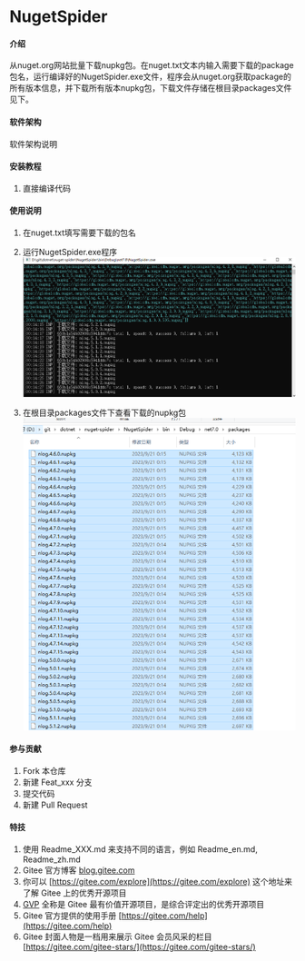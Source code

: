 # NugetSpider

#### 介绍
从nuget.org网站批量下载nupkg包。在nuget.txt文本内输入需要下载的package包名，运行编译好的NugetSpider.exe文件，程序会从nuget.org获取package的所有版本信息，并下载所有版本nupkg包，下载文件存储在根目录packages文件见下。

#### 软件架构
软件架构说明


#### 安装教程

1.  直接编译代码

#### 使用说明

1. 在nuget.txt填写需要下载的包名

2. 运行NugetSpider.exe程序
    ![输入图片说明](images/nuget-1.png)

3. 在根目录packages文件下查看下载的nupkg包
    ![输入图片说明](images/nuget-2.png)

#### 参与贡献

1.  Fork 本仓库
2.  新建 Feat_xxx 分支
3.  提交代码
4.  新建 Pull Request


#### 特技

1.  使用 Readme\_XXX.md 来支持不同的语言，例如 Readme\_en.md, Readme\_zh.md
2.  Gitee 官方博客 [blog.gitee.com](https://blog.gitee.com)
3.  你可以 [https://gitee.com/explore](https://gitee.com/explore) 这个地址来了解 Gitee 上的优秀开源项目
4.  [GVP](https://gitee.com/gvp) 全称是 Gitee 最有价值开源项目，是综合评定出的优秀开源项目
5.  Gitee 官方提供的使用手册 [https://gitee.com/help](https://gitee.com/help)
6.  Gitee 封面人物是一档用来展示 Gitee 会员风采的栏目 [https://gitee.com/gitee-stars/](https://gitee.com/gitee-stars/)
